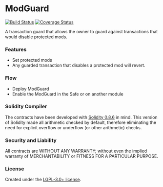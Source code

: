 # ModGuard

[![Build Status](https://github.com/gnosis/zodiac-guard-mod/actions/workflows/ci.yml/badge.svg)](https://github.com/gnosis/zodiac-guard-mod/actions/workflows/ci.yml)
[![Coverage Status](https://coveralls.io/repos/github/gnosis/zodiac-guard-mod/badge.svg?branch=main)](https://coveralls.io/github/gnosis/zodiac-guard-mod)

A transaction guard that allows the owner to guard against transactions that would disable protected mods.

### Features

- Set protected mods
- Any guarded transaction that disables a protected mod will revert.

### Flow

- Deploy ModGuard
- Enable the ModGuard in the Safe or on another module

### Solidity Compiler

The contracts have been developed with [Solidity 0.8.6](https://github.com/ethereum/solidity/releases/tag/v0.8.6) in mind. This version of Solidity made all arithmetic checked by default, therefore eliminating the need for explicit overflow or underflow (or other arithmetic) checks.

### Security and Liability

All contracts are WITHOUT ANY WARRANTY; without even the implied warranty of MERCHANTABILITY or FITNESS FOR A PARTICULAR PURPOSE.

### License

Created under the [LGPL-3.0+ license](LICENSE).
